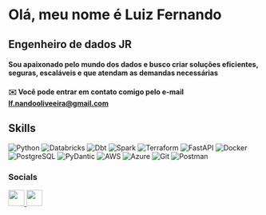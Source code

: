 
# Olá, meu nome é Luiz Fernando


## Engenheiro de dados JR

#### Sou apaixonado pelo mundo dos dados e busco criar soluções eficientes, seguras, escaláveis e que atendam as demandas necessárias

#### ✉️ Você pode entrar em contato comigo pelo e-mail lf.nandooliveeira@gmail.com
## Skills

![Python](https://img.shields.io/badge/python-3670A0?style=for-the-badge&logo=python&logoColor=ffdd54)
![Databricks](https://img.shields.io/badge/Databricks-FF3621?style=for-the-badge&logo=Databricks&logoColor=white)
![Dbt](https://img.shields.io/badge/dbt-FF694B?style=for-the-badge&logo=dbt&logoColor=white)
![Spark](https://img.shields.io/badge/Apache_Spark-FFFFFF?style=for-the-badge&logo=apachespark&logoColor=#E35A16)
![Terraform](https://img.shields.io/badge/Terraform-7B42BC?style=for-the-badge&logo=terraform&logoColor=white)
![FastAPI](https://img.shields.io/badge/fastapi-109989?style=for-the-badge&logo=FASTAPI&logoColor=white)
![Docker](https://img.shields.io/badge/Docker-2CA5E0?style=for-the-badge&logo=docker&logoColor=white)
![PostgreSQL](https://img.shields.io/badge/PostgreSQL-000?style=for-the-badge&logo=postgresql)
![PyDantic](https://img.shields.io/badge/Pydantic-E92063?style=for-the-badge&logo=Pydantic&logoColor=white)
![AWS](https://img.shields.io/badge/AWS-000.svg?style=for-the-badge&logo=amazon-aws&logoColor=white)
![Azure](https://img.shields.io/badge/microsoft%20azure-0089D6?style=for-the-badge&logo=microsoft-azure&logoColor=white
)
![Git](https://img.shields.io/badge/GIT-E44C30?style=for-the-badge&logo=git&logoColor=white)
![Postman](https://img.shields.io/badge/Postman-FF6C37.svg?style=for-the-badge&logo=Postman&logoColor=white)
### Socials

<p align="left"> <a href="https://www.github.com/luizfernandoOliveiraa" target="_blank" rel="noreferrer"> <picture> <source media="(prefers-color-scheme: dark)" srcset="https://raw.githubusercontent.com/danielcranney/readme-generator/main/public/icons/socials/github-dark.svg" /> <source media="(prefers-color-scheme: light)" srcset="https://raw.githubusercontent.com/danielcranney/readme-generator/main/public/icons/socials/github.svg" /> <img src="https://raw.githubusercontent.com/danielcranney/readme-generator/main/public/icons/socials/github.svg" width="32" height="32" /> </picture> </a> <a href="https://www.linkedin.com/in/luiz-fernando-oliveira-73048918b/" target="_blank" rel="noreferrer"> <picture> <source media="(prefers-color-scheme: dark)" srcset="https://raw.githubusercontent.com/danielcranney/readme-generator/main/public/icons/socials/linkedin-dark.svg" /> <source media="(prefers-color-scheme: light)" srcset="https://raw.githubusercontent.com/danielcranney/readme-generator/main/public/icons/socials/linkedin.svg" /> <img src="https://raw.githubusercontent.com/danielcranney/readme-generator/main/public/icons/socials/linkedin.svg" width="32" height="32" /> </picture> </a></p>
